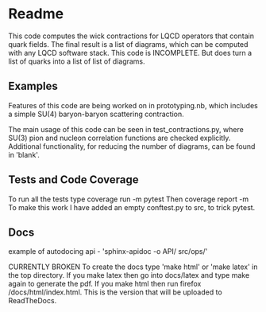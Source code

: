 # Readme

This code computes the wick contractions for LQCD operators that contain
quark fields.  The final result is a list of diagrams, which can be computed
with any LQCD software stack.  This code is INCOMPLETE.  But does turn a
list of quarks into a list of list of diagrams.

## Examples
Features of this code are being worked on in prototyping.nb, which includes a
simple SU(4) baryon-baryon scattering contraction.

The main usage of this code can be seen in test_contractions.py, where SU(3)
pion and nucleon correlation functions are checked explicitly.  Additional
functionality, for reducing the number of diagrams, can be found in 'blank'.

## Tests and Code Coverage

To run all the tests type
    coverage run -m pytest
Then
    coverage report -m  
To make this work I have added an empty conftest.py to src, to trick pytest.

## Docs

example of autodocing api - 'sphinx-apidoc -o API/ src/ops/'


CURRENTLY BROKEN
To create the docs type 'make html' or 'make latex' in the top directory.
If you make latex then go into docs/latex and type make again to generate the pdf.
If you make html then run firefox /docs/html/index.html.  This is the version
that will be uploaded to ReadTheDocs.
